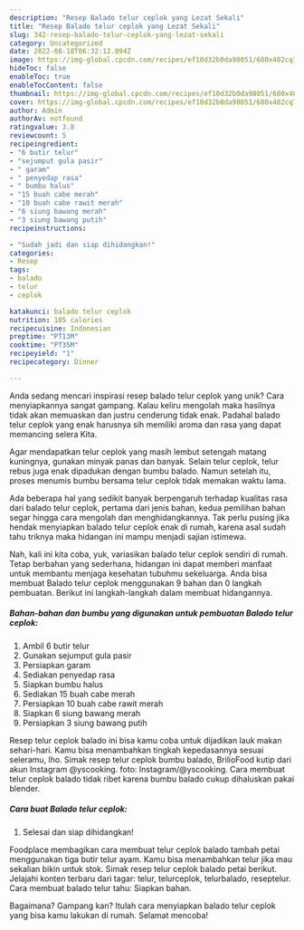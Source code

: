 ```yaml
---
description: "Resep Balado telur ceplok yang Lezat Sekali"
title: "Resep Balado telur ceplok yang Lezat Sekali"
slug: 342-resep-balado-telur-ceplok-yang-lezat-sekali
category: Uncategorized
date: 2022-08-18T06:32:12.894Z
image: https://img-global.cpcdn.com/recipes/ef10d32b0da98051/680x482cq70/balado-telur-ceplok-foto-resep-utama.jpg
hideToc: false
enableToc: true
enableTocContent: false
thumbnail: https://img-global.cpcdn.com/recipes/ef10d32b0da98051/680x482cq70/balado-telur-ceplok-foto-resep-utama.jpg
cover: https://img-global.cpcdn.com/recipes/ef10d32b0da98051/680x482cq70/balado-telur-ceplok-foto-resep-utama.jpg
author: Admin
authorAv: notfound
ratingvalue: 3.8
reviewcount: 5
recipeingredient:
- "6 butir telur"
- "sejumput gula pasir"
- " garam"
- " penyedap rasa"
- " bumbu halus"
- "15 buah cabe merah"
- "10 buah cabe rawit merah"
- "6 siung bawang merah"
- "3 siung bawang putih"
recipeinstructions:

- "Sudah jadi dan siap dihidangkan!"
categories:
- Resep
tags:
- balado
- telur
- ceplok

katakunci: balado telur ceplok 
nutrition: 105 calories
recipecuisine: Indonesian
preptime: "PT13M"
cooktime: "PT35M"
recipeyield: "1"
recipecategory: Dinner

---
```





Anda sedang mencari inspirasi resep balado telur ceplok yang unik? Cara menyiapkannya sangat gampang. Kalau keliru mengolah maka hasilnya tidak akan memuaskan dan justru cenderung tidak enak. Padahal balado telur ceplok yang enak harusnya sih memiliki aroma dan rasa yang dapat memancing selera Kita.





Agar mendapatkan telur ceplok yang masih lembut setengah matang kuningnya, gunakan minyak panas dan banyak. Selain telur ceplok, telur rebus juga enak dipadukan dengan bumbu balado. Namun setelah itu, proses menumis bumbu bersama telur ceplok tidak memakan waktu lama.

Ada beberapa hal yang sedikit banyak berpengaruh terhadap kualitas rasa dari balado telur ceplok, pertama dari jenis bahan, kedua pemilihan bahan segar hingga cara mengolah dan menghidangkannya. Tak perlu pusing jika hendak menyiapkan balado telur ceplok enak di rumah, karena asal sudah tahu triknya maka hidangan ini mampu menjadi sajian istimewa.






Nah, kali ini kita coba, yuk, variasikan balado telur ceplok sendiri di rumah. Tetap berbahan yang sederhana, hidangan ini dapat memberi manfaat untuk membantu menjaga kesehatan tubuhmu sekeluarga. Anda bisa membuat Balado telur ceplok menggunakan 9 bahan dan 0 langkah pembuatan. Berikut ini langkah-langkah dalam membuat hidangannya.

<!--inarticleads1-->

##### Bahan-bahan dan bumbu yang digunakan untuk pembuatan Balado telur ceplok:

1. Ambil 6 butir telur
1. Gunakan sejumput gula pasir
1. Persiapkan  garam
1. Sediakan  penyedap rasa
1. Siapkan  bumbu halus
1. Sediakan 15 buah cabe merah
1. Persiapkan 10 buah cabe rawit merah
1. Siapkan 6 siung bawang merah
1. Persiapkan 3 siung bawang putih


Resep telur ceplok balado ini bisa kamu coba untuk dijadikan lauk makan sehari-hari. Kamu bisa menambahkan tingkah kepedasannya sesuai seleramu, lho. Simak resep telur ceplok bumbu balado, BrilioFood kutip dari akun Instagram @yscooking. foto: Instagram/@yscooking. Cara membuat telur ceplok balado tidak ribet karena bumbu balado cukup dihaluskan pakai blender. 

<!--inarticleads2-->

##### Cara buat Balado telur ceplok:


1. Selesai dan siap dihidangkan!

Foodplace membagikan cara membuat telur ceplok balado tambah petai menggunakan tiga butir telur ayam. Kamu bisa menambahkan telur jika mau sekalian bikin untuk stok. Simak resep telur ceplok balado petai berikut. Jelajahi konten terbaru dari tagar: telur, telurceplok, telurbalado, reseptelur. Cara membuat balado telur tahu: Siapkan bahan. 

Bagaimana? Gampang kan? Itulah cara menyiapkan balado telur ceplok yang bisa kamu lakukan di rumah. Selamat mencoba!
